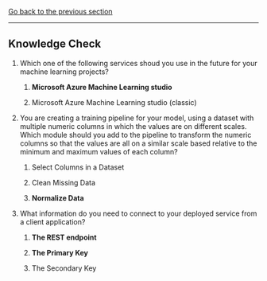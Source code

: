 [Go back to the previous section](ML_Studio.md)

------------------

## Knowledge Check

1. Which one of the following services shoud you use in the future for your machine learning projects?

    1. **Microsoft Azure Machine Learning studio**
  
    1. Microsoft Azure Machine Learning studio (classic)

1. You are creating a training pipeline for your model, using a dataset with multiple numeric columns in which the values are on different scales. Which module should you add to the pipeline to transform the numeric columns so that the values are all on a similar scale based relative to the minimum and maximum values of each column?

    1. Select Columns in a Dataset
    
    1. Clean Missing Data
    
    1. **Normalize Data**

1. What information do you need to connect to your deployed service from a client application?

    1. **The REST endpoint**
    
    1. **The Primary Key**
    
    1. The Secondary Key

